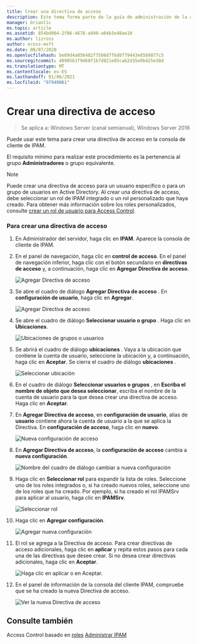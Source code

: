 ```yaml
---
title: Crear una directiva de acceso
description: Este tema forma parte de la guía de administración de la administración de direcciones IP (IPAM) en Windows Server 2016.
manager: brianlic
ms.topic: article
ms.assetid: 854bd064-2f86-4678-a940-a04b3e48ae10
ms.author: lizross
author: eross-msft
ms.date: 08/07/2020
ms.openlocfilehash: be09d4a056482f7506d7f6d8f79443e8589877c5
ms.sourcegitcommit: 40905b1f9d68f1b7d821e05cab2d35e9b425e38d
ms.translationtype: MT
ms.contentlocale: es-ES
ms.lasthandoff: 01/06/2021
ms.locfileid: "97949061"
---
```

# <a name="create-an-access-policy"></a>Crear una directiva de acceso

>Se aplica a: Windows Server (canal semianual), Windows Server 2016

Puede usar este tema para crear una directiva de acceso en la consola de cliente de IPAM.

El requisito mínimo para realizar este procedimiento es la pertenencia al grupo **Administradores** o grupo equivalente.

> [!NOTE]
> Puede crear una directiva de acceso para un usuario específico o para un grupo de usuarios en Active Directory. Al crear una directiva de acceso, debe seleccionar un rol de IPAM integrado o un rol personalizado que haya creado. Para obtener más información sobre los roles personalizados, consulte [crear un rol de usuario para Access Control](../../technologies/ipam/Create-a-User-Role-for-Access-Control.md).

### <a name="to-create-an-access-policy"></a>Para crear una directiva de acceso

1.  En Administrador del servidor, haga clic en  **IPAM**. Aparece la consola de cliente de IPAM.

2.  En el panel de navegación, haga clic en **control de acceso**. En el panel de navegación inferior, haga clic con el botón secundario en **directivas de acceso** y, a continuación, haga clic en **Agregar Directiva de acceso**.

    ![Agregar Directiva de acceso](../../media/Create-an-Access-Policy/ipam_CreateAP_01.jpg)

3.  Se abre el cuadro de diálogo **Agregar Directiva de acceso** . En **configuración de usuario**, haga clic en **Agregar**.

    ![Agregar Directiva de acceso](../../media/Create-an-Access-Policy/ipam_CreateAP_02.jpg)

4.  Se abre el cuadro de diálogo **Seleccionar usuario o grupo** . Haga clic en **Ubicaciones**.

    ![Ubicaciones de grupos o usuarios](../../media/Create-an-Access-Policy/ipam_CreateAP_03.jpg)

5.  Se abrirá el cuadro de diálogo **ubicaciones** . Vaya a la ubicación que contiene la cuenta de usuario, seleccione la ubicación y, a continuación, haga clic en **Aceptar**. Se cierra el cuadro de diálogo **ubicaciones** .

    ![Seleccionar ubicación](../../media/Create-an-Access-Policy/ipam_CreateAP_04.jpg)

6.  En el cuadro de diálogo **Seleccionar usuarios o grupos** , en **Escriba el nombre de objeto que desea seleccionar**, escriba el nombre de la cuenta de usuario para la que desea crear una directiva de acceso. Haga clic en **Aceptar**.

7.  En **Agregar Directiva de acceso**, en **configuración de usuario**, alias de **usuario** contiene ahora la cuenta de usuario a la que se aplica la Directiva. En **configuración de acceso**, haga clic en **nuevo**.

    ![Nueva configuración de acceso](../../media/Create-an-Access-Policy/ipam_CreateAP_05.jpg)

8.  En **Agregar Directiva de acceso**, la **configuración de acceso** cambia a **nueva configuración**.

    ![Nombre del cuadro de diálogo cambiar a nueva configuración](../../media/Create-an-Access-Policy/ipam_CreateAP_06.jpg)

9. Haga clic en **Seleccionar rol** para expandir la lista de roles. Seleccione uno de los roles integrados o, si ha creado nuevos roles, seleccione uno de los roles que ha creado. Por ejemplo, si ha creado el rol IPAMSrv para aplicar al usuario, haga clic en **IPAMSrv**.

    ![Seleccionar rol](../../media/Create-an-Access-Policy/ipam_CreateAP_07.jpg)

10. Haga clic en **Agregar configuración**.

    ![Agregar nueva configuración](../../media/Create-an-Access-Policy/ipam_CreateAP_08.jpg)

11. El rol se agrega a la Directiva de acceso. Para crear directivas de acceso adicionales, haga clic en **aplicar** y repita estos pasos para cada una de las directivas que desee crear. Si no desea crear directivas adicionales, haga clic en **Aceptar**.

    ![Haga clic en aplicar o en Aceptar.](../../media/Create-an-Access-Policy/ipam_CreateAP_09.jpg)

12. En el panel de información de la consola del cliente IPAM, compruebe que se ha creado la nueva Directiva de acceso.

    ![Ver la nueva Directiva de acceso](../../media/Create-an-Access-Policy/ipam_CreateAP_09a.jpg)

## <a name="see-also"></a>Consulte también
Access Control basado en [roles](Role-based-Access-Control.md) 
 [Administrar IPAM](Manage-IPAM.md)



